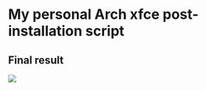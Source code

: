 # My personal Arch xfce post-installation script

## Final result

<img src="https://i.imgur.com/9K3aPsH.png">
